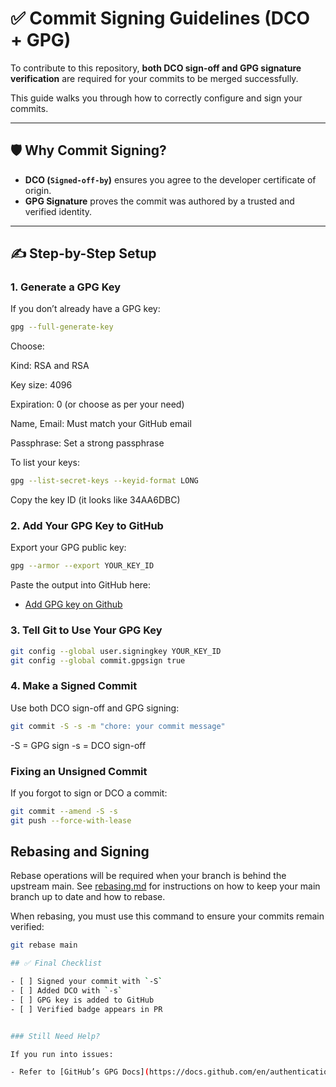 # ✅ Commit Signing Guidelines (DCO + GPG)

To contribute to this repository, **both DCO sign-off and GPG signature verification** are required for your commits to be merged successfully.

This guide walks you through how to correctly configure and sign your commits.

---

## 🛡️ Why Commit Signing?

- **DCO (`Signed-off-by`)** ensures you agree to the developer certificate of origin.
- **GPG Signature** proves the commit was authored by a trusted and verified identity.

---

## ✍️ Step-by-Step Setup

### 1. Generate a GPG Key

If you don’t already have a GPG key:

```bash
gpg --full-generate-key
```

Choose:

Kind: RSA and RSA

Key size: 4096

Expiration: 0 (or choose as per your need)

Name, Email: Must match your GitHub email

Passphrase: Set a strong passphrase 

To list your keys:

```bash
gpg --list-secret-keys --keyid-format LONG 
```
Copy the key ID (it looks like 34AA6DBC)

### 2. Add Your GPG Key to GitHub

Export your GPG public key:

```bash
gpg --armor --export YOUR_KEY_ID
```
Paste the output into GitHub here:


- [Add GPG key on Github ](https://github.com/settings/gpg/new)

### 3. Tell Git to Use Your GPG Key

```bash
git config --global user.signingkey YOUR_KEY_ID
git config --global commit.gpgsign true
```

### 4. Make a Signed Commit

Use both DCO sign-off and GPG signing:

```bash
git commit -S -s -m "chore: your commit message"
```

-S = GPG sign
-s = DCO sign-off

### Fixing an Unsigned Commit

If you forgot to sign or DCO a commit:

```bash
git commit --amend -S -s
git push --force-with-lease
```
## Rebasing and Signing

Rebase operations will be required when your branch is behind the upstream main. See [rebasing.md](./rebasing.md) for instructions on how to keep your main branch up to date and how to rebase.

When rebasing, you must use this command to ensure your commits remain verified:

```bash
git rebase main

## ✅ Final Checklist

- [ ] Signed your commit with `-S`
- [ ] Added DCO with `-s`
- [ ] GPG key is added to GitHub
- [ ] Verified badge appears in PR


### Still Need Help?

If you run into issues:

- Refer to [GitHub’s GPG Docs](https://docs.github.com/en/authentication/managing-commit-signature-verification)

